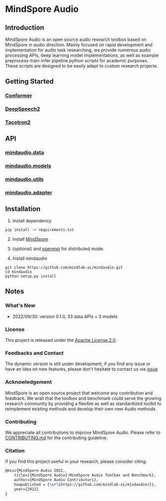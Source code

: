 # MindSpore Audio

## Introduction

MindSpore Audio is an open source audio research toolbox based on MindSpore in audio direction. Mainly focused on rapid development and implementation for audio task researching, we provide numerous audio processing APIs, deep learning model implementations, as well as example preprocess-train-infer pipeline python scripts for academic purposes. These scripts are designed to be easily adapt to custom research projects.

## Getting Started

### [Conformer](/examples/conformer/)
### [DeepSpeech2](/examples/deepspeech2/)
### [Tacotron2](/examples/tacotron2/)

## API

### [mindaudio.data](/mindaudio/data)
### [mindaudio.models](/mindaudio/models)
### [mindaudio.utils](/mindaudio/utils)
### [mindaudio.adapter](/mindaudio/adapter)

## Installation

1. Install dependency
```shell
pip install -r requirements.txt
```

2. Install [MindSpore](https://www.mindspore.cn/install)

3. (optional) and [openmpi](https://www.open-mpi.org/software/ompi/v4.0/) for distributed mode.   

4. Install mindaudio

```shell
git clone https://github.com/mindlab-ai/mindaudio.git
cd mindaudio
python setup.py install
```

## Notes

### What's New 

- 2022/09/30: version 0.1.0, 33 data APIs + 3 models

### License

This project is released under the [Apache License 2.0](LICENSE).

### Feedbacks and Contact

The dynamic version is still under development, if you find any issue or have an idea on new features, please don't hesitate to contact us via [issue](https://github.com/mindlab-ai/mindaudio/issues).

### Acknowledgement

MindSpore is an open source project that welcome any contribution and feedback. We wish that the toolbox and benchmark could serve the growing research community by providing a flexible as well as standardized toolkit to reimplement existing methods and develop their own new Audio methods.

### Contributing

We appreciate all contributions to improve MindSpore Audio. Please refer to [CONTRIBUTING.md](CONTRIBUTING.md) for the contributing guideline.

### Citation

If you find this project useful in your research, please consider citing:

```latex
@misc{MindSpore Audio 2022,
    title={{MindSpore Audio}:MindSpore Audio Toolbox and Benchmark},
    author={MindSpore Audio Contributors},
    howpublished = {\url{https://github.com/mindlab-ai/mindaudio/}},
    year={2022}
}
```